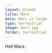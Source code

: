```yaml
---
layout: planet
title: Mars
meta: Mars is large
type: terrestrial
image: mars.jpg
folder: terrestrial
---
```

Hell Mars.